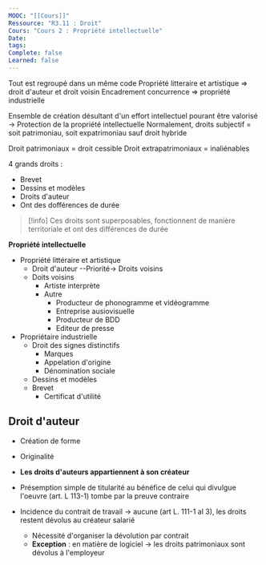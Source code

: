 ```yaml
---
MOOC: "[[Cours]]"
Ressource: "R3.11 : Droit"
Cours: "Cours 2 : Propriété intellectuelle"
Date: 
tags: 
Complete: false
Learned: false
---
```

Tout est regroupé dans un même code
Propriété litteraire et artistique ⇒ droit d'auteur et droit voisin
Encadrement concurrence ⇒ propriété industrielle

Ensemble de création désultant d'un effort intellectuel pourant être valorisé → Protection de la propriété intellectuelle
Normalement, droits subjectif = soit patrimoniau, soit expatrimoniau sauf droit hybride

Droit patrimoniaux = droit cessible
Droit extrapatrimoniaux = inaliénables


4 grands droits :
- Brevet
- Dessins et modèles
- Droits d'auteur
- Ont des dofférences de durée

>[!info]
>Ces droits sont superposables, fonctionnent de manière territoriale et ont des différences de durée



**Propriété intellectuelle**
- Propriété littéraire et artistique
	- Droit d'auteur --Priorité-> Droits voisins
	- Doits voisins
		- Artiste interprète
		- Autre
			- Producteur de phonogramme et vidéogramme
			- Entreprise ausiovisuelle
			- Producteur de BDD
			- Editeur de presse
- Propriétaire industrielle
	- Droit des signes distinctifs
		- Marques
		- Appelation d'origine
		- Dénomination sociale
	- Dessins et modèles
	- Brevet
		- Certificat d'utilité


## Droit d'auteur

- Création de forme
- Originalité

- **Les droits d'auteurs appartiennent à son créateur**
- Présemption simple de titularité au bénéfice de celui qui divulgue l'oeuvre (art. L 113-1) tombe par la preuve contraire
- Incidence du contrait de travail → aucune (art L. 111-1 al 3), les droits restent dévolus au créateur salarié
	- Nécessité d'organiser la dévolution par contrait
	- **Exception** : en matière de logiciel → les droits patrimoniaux sont dévolus à l'employeur
